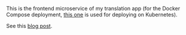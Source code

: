 This is the frontend microservice of my translation app (for the Docker Compose deployment, [this one](https://github.com/datatrigger/unlimited_translation-frontend-k8s) is used for deploying on Kubernetes).

See this [blog post](https://blog.vlgdata.io/post/unlimited_translation_docker/).
